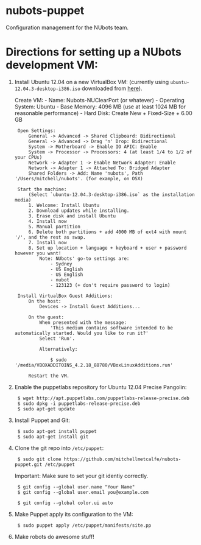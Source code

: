 nubots-puppet
=============

Configuration management for the NUbots team.

# Directions for setting up a NUbots development VM:

1. Install Ubuntu 12.04 on a new VirtualBox VM:
	(currently using `ubuntu-12.04.3-desktop-i386.iso` downloaded from [here](http://releases.ubuntu.com/precise/ubuntu-12.04.3-desktop-i386.iso)).

	Create VM:
		- Name: Nubots-NUClearPort (or whatever)
		- Operating System: Ubuntu
		- Base Memory: 4096 MB (use at least 1024 MB for reasonable performance)
		- Hard Disk: Create New + Fixed-Size + 6.00 GB

		Open Settings:
			General -> Advanced -> Shared Clipboard: Bidirectional
			General -> Advanced -> Drag 'n' Drop: Bidirectional
			System -> Motherboard -> Enable IO APIC: Enable
			System -> Processor -> Processors: 4 (at least 1/4 to 1/2 of your CPUs)
			Network -> Adapter 1 -> Enable Network Adapter: Enable
			Network -> Adapter 1 -> Attached To: Bridged Adapter
			Shared Folders -> Add: Name 'nubots', Path '/Users/mitchell/nubots'. (for example, on OSX)

		Start the machine:
			(Select `ubuntu-12.04.3-desktop-i386.iso` as the installation media)
			1. Welcome: Install Ubuntu
			2. Download updates while installing.
			3. Erase disk and install Ubuntu
			4. Install now
			5. Manual partition
			6. Delete both partitions + add 4000 MB of ext4 with mount '/', and the rest as swap.
			7. Install now
			8. Set up location + language + keyboard + user + password however you want!
				Note: NUbots' go-to settings are:
					- Sydney
					- US English
					- US English
					- nubot
					- 123123 (+ don't require password to login)

		Install VirtualBox Guest Additions:
			On the host:
				Devices -> Install Guest Additions...

			On the guest:
				When presented with the message:
					'This medium contains software intended to be automatically started. Would you like to run it?'
				Select 'Run'.

				Alternatively:
					
					$ sudo  '/media/VBOXADDITOINS_4.2.18_88780/VBoxLinuxAdditions.run'
			
			Restart the VM.

3. Enable the puppetlabs repository for Ubuntu 12.04 Precise Pangolin:

		$ wget http://apt.puppetlabs.com/puppetlabs-release-precise.deb
		$ sudo dpkg -i puppetlabs-release-precise.deb
		$ sudo apt-get update

4. Install Puppet and Git:

		$ sudo apt-get install puppet
		$ sudo apt-get install git

5. Clone the git repo into `/etc/puppet`:

		$ sudo git clone https://github.com/mitchellmetcalfe/nubots-puppet.git /etc/puppet

	Important: Make sure to set your git identiy correctly.
	
		$ git config --global user.name "Your Name"
		$ git config --global user.email you@example.com

		$ git config --global color.ui auto

6. Make Puppet apply its configuration to the VM:

		$ sudo puppet apply /etc/puppet/manifests/site.pp

7. Make robots do awesome stuff!
